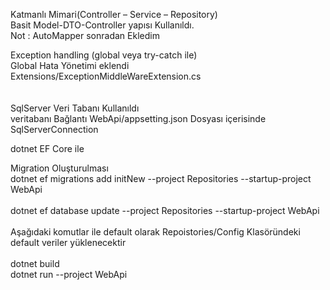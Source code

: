 Katmanlı Mimari(Controller – Service – Repository)<br>
Basit Model-DTO-Controller yapısı Kullanıldı. <br>
Not : AutoMapper sonradan Ekledim<br>

Exception handling (global veya try-catch ile)<br>
Global Hata Yönetimi eklendi <br>
Extensions/ExceptionMiddleWareExtension.cs<br>
<br>
<br>
SqlServer Veri Tabanı Kullanıldı <br>
veritabanı Bağlantı  WebApi/appsetting.json Dosyası içerisinde SqlServerConnection <br>

dotnet EF Core ile <br>

Migration Oluşturulması <br>
dotnet ef migrations add initNew --project Repositories --startup-project WebApi<br>
<br>
dotnet ef database update --project Repositories --startup-project WebApi<br>
<br>
Aşağıdaki komutlar ile default olarak Repoistories/Config Klasöründeki default veriler yüklenecektir<br>
<br>
dotnet build<br>
dotnet run --project WebApi<br>


